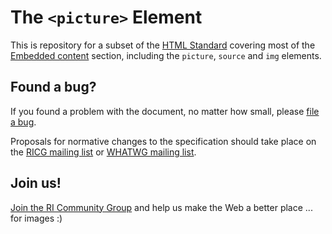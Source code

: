 # The ```<picture>``` Element
This is repository for a subset of the [HTML Standard](http://www.whatwg.org/specs/web-apps/current-work/multipage/)
covering most of the [Embedded content](http://www.whatwg.org/specs/web-apps/current-work/multipage/embedded-content.html#embedded-content) section,
including the `picture`, `source` and `img` elements.

## Found a bug?
If you found a problem with the document, no matter how small,
please [file a bug](https://github.com/ResponsiveImagesCG/picture-element/issues).

Proposals for normative changes to the specification should take
place on the [RICG mailing list](mailto:public-respimg@w3.org)
or [WHATWG mailing list](mailto:whatwg@whatwg.org).

## Join us!
[Join the RI Community Group](http://www.w3.org/community/respimg/) and help us make the Web a better place ... for images :)
